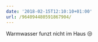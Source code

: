 ```yaml
---
date: '2018-02-15T12:10:10+01:00'
url: /964094480591867904/
---
```

Warmwasser funzt nicht im Haus 😒
